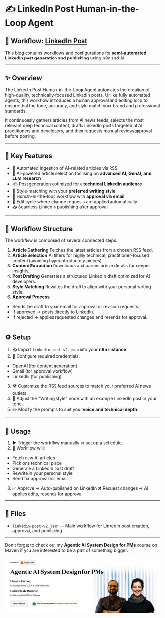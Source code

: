 # ✍️ LinkedIn Post Human-in-the-Loop Agent
## 🔀 Workflow: [LinkedIn Post](https://github.com/aminajavaid30/agents-in-action/tree/substack-blogs/linkedpost-human-in-the-loop)
This blog contains workflows and configurations for **semi-automated LinkedIn post generation and publishing** using n8n and AI.

---

## ✨ Overview
The LinkedIn Post Human-in-the-Loop Agent automates the creation of high-quality, technically-focused LinkedIn posts. Unlike fully automated agents, this workflow introduces a human approval and editing loop to ensure that the tone, accuracy, and style match your brand and professional standards.

It continuously gathers articles from AI news feeds, selects the most relevant deep technical content, drafts LinkedIn posts targeted at AI practitioners and developers, and then requests manual review/approval before posting.

---

## 🚀 Key Features
- 📰 Automated ingestion of AI-related articles via RSS
- 🧠 AI-powered article selection focusing on **advanced AI, GenAI, and LLM research**
- ✍️ Post generation optimized for a **technical LinkedIn audience**
- 🎨 Style-matching with your **preferred writing style**
- 📨 Human-in-the-loop workflow with **approval via email**
- 🔄 Edit cycle where change requests are applied automatically
- 📤 Seamless LinkedIn publishing after approval

---

## 🧩 Workflow Structure
The workflow is composed of several connected steps:
1. **Article Gathering**
Fetches the latest articles from a chosen RSS feed.
2. **Article Selection**
AI filters for highly technical, practitioner-focused content (avoiding hype/introductory pieces).
3. **Content Extraction**
Downloads and parses article details for deeper insights.
4. **Post Drafting**
Generates a structured LinkedIn draft optimized for AI developers.
5. **Style Matching**
Rewrites the draft to align with your personal writing style.
6. **Approval Process**
- Sends the draft to your email for approval or revision requests.
- If approved → posts directly to LinkedIn.
- If rejected → applies requested changes and resends for approval.

---

## ⚙️ Setup
1. 📥 Import `linkedin-post-v2.json` into your **n8n instance**.
2. 🔑 Configure required credentials:
- OpenAI (for content generation)
- Gmail (for approval workflow)
- LinkedIn (for publishing)
3. 🛠️ Customize the RSS feed sources to match your preferred AI news outlets.
4. 🎨 Adjust the "Writing style" node with an example LinkedIn post in your tone.
5. ✏️ Modify the prompts to suit your **voice and technical depth**.

---

## 🚦 Usage
1. ▶️ Trigger the workflow manually or set up a schedule.
2. 🔄 Workflow will:
- Fetch new AI articles
- Pick one technical piece
- Generate a LinkedIn post draft
- Rewrite in your personal style
- Send for approval via email
3. ✅ Approve → Auto-published on LinkedIn
❌ Request changes → AI applies edits, resends for approval

---

## 📁 Files
- `linkedin-post-v2.json` — Main workflow for LinkedIn post creation, approval, and publishing

---

Don’t forget to check out my **Agentic AI System Design for PMs** course on Maven if you are interested to be a part of something bigger.

![AI Bootcamp](images/ai-bootcamp.png)
